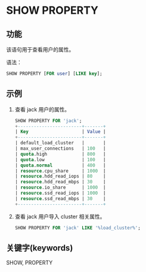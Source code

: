 # SHOW PROPERTY

## 功能

该语句用于查看用户的属性。

语法：

```sql
SHOW PROPERTY [FOR user] [LIKE key];
```

## 示例

1. 查看 jack 用户的属性。

    ```sql
    SHOW PROPERTY FOR 'jack';
    +------------------------+-------+
    | Key                    | Value |
    +------------------------+-------+
    | default_load_cluster   |       |
    | max_user_connections   | 100   |
    | quota.high             | 800   |
    | quota.low              | 100   |
    | quota.normal           | 400   |
    | resource.cpu_share     | 1000  |
    | resource.hdd_read_iops | 80    |
    | resource.hdd_read_mbps | 30    |
    | resource.io_share      | 1000  |
    | resource.ssd_read_iops | 1000  |
    | resource.ssd_read_mbps | 30    |
    +------------------------+-------+
    ```

2. 查看 jack 用户导入 cluster 相关属性。

    ```sql
    SHOW PROPERTY FOR 'jack' LIKE '%load_cluster%';
    ```

## 关键字(keywords)

SHOW, PROPERTY
